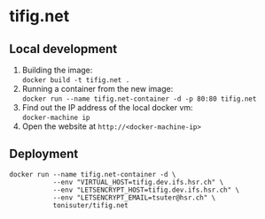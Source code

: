 # tifig.net

## Local development
 1. Building the image:  
 ```docker build -t tifig.net .```
 2. Running a container from the new image:  
 ```docker run --name tifig.net-container -d -p 80:80 tifig.net```
 3. Find out the IP address of the local docker vm:  
 ```docker-machine ip```
 4. Open the website at `http://<docker-machine-ip>`

## Deployment
```
docker run --name tifig.net-container -d \
           --env "VIRTUAL_HOST=tifig.dev.ifs.hsr.ch" \
           --env "LETSENCRYPT_HOST=tifig.dev.ifs.hsr.ch" \
           --env "LETSENCRYPT_EMAIL=tsuter@hsr.ch" \
           tonisuter/tifig.net
```
